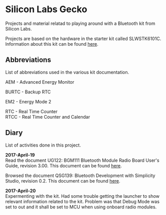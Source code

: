 # Silicon Labs Gecko
Projects and material relatad to playing around with a Bluetooth kit from Silicon Labs.

Projects are based on the hardware in the starter kit called SLWSTK6101C. Information about this kit can be found [here](http://www.silabs.com/products/development-tools/wireless/bluetooth/bluegecko-bluetooth-smart-module-wireless-starter-kit).  

## Abbreviations
List of abbreviations used in the various kit documentation.  

AEM	- Advanced Energy Monitor  

BURTC - Backup RTC  

EM2 - Energy Mode 2  

RTC - Real Time Counter  
RTCC - Real Time Counter and Calendar  

## Diary
List of activities done in this project.

**2017-April-19**  
Read the document UG122: BGM111 Bluetooth Module Radio Board User's Guide, revision 3.00. This document can be found [here](http://www.silabs.com/documents/login/user-guides/ug122-brd4300a-user-guide.pdf).  

Browsed the document QSG139: Bluetooth Development with Simplicity Studio, revision 0.2. This document can be found [here](http://www.silabs.com/documents/login/quick-start-guides/qsg139-bluetooth-dev-simplicity-studio.pdf).

**2017-April-20**  
Expermenting with the kit. Had some trouble getting the launcher to show relevant information related to the kit. Problem was that Debug Mode was set to out and it shall be set to MCU when using onboard radio modules.  

